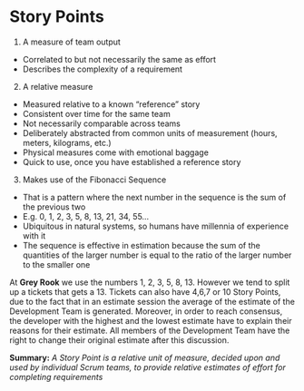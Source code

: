 # Story Points
1. A measure of team output
* Correlated to but not necessarily the same as effort
* Describes the complexity of a requirement
2. A relative measure 
* Measured relative to a known “reference” story
* Consistent over time for the same team
* Not necessarily comparable across teams
* Deliberately abstracted from common units of measurement 
(hours, meters, kilograms, etc.)
* Physical measures come with emotional baggage
* Quick to use, once you have established a reference story 
3. Makes use of the Fibonacci Sequence 
* That is a pattern where the next number in the sequence is the sum 
of the previous two
* E.g. 0, 1, 2, 3, 5, 8, 13, 21, 34, 55…
* Ubiquitous in natural systems, so humans have millennia of experience with it
* The sequence is effective in estimation because the sum of the quantities of 
the larger number is equal to the ratio of the larger number to the smaller one

At **Grey Rook** we use the numbers 1, 2, 3, 5, 8, 13. 
However we tend to split up a tickets that gets a 13.
Tickets can also have 4,6,7 or 10 Story Points, due to the fact that 
in an estimate session the average of the estimate of the Development Team is 
generated. Moreover, in order to reach consensus, the developer with the highest
and the lowest estimate have to explain their reasons for their estimate. All 
members of the Development Team have the right to change their original estimate
after this discussion. 

**Summary:** *A Story Point is a relative unit of measure, decided upon and used*
*by individual Scrum teams, to provide relative estimates of effort*
*for completing requirements*
